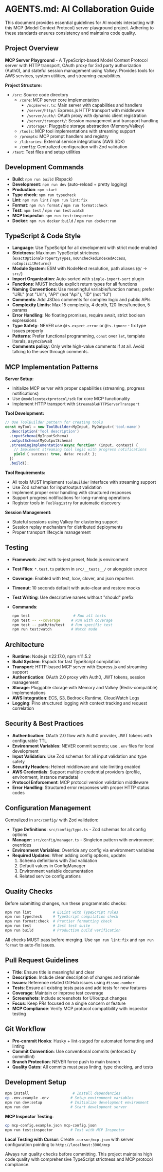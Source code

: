 # AGENTS.md: AI Collaboration Guide

This document provides essential guidelines for AI models interacting with this MCP (Model Context Protocol) server playground project. Adhering to these standards ensures consistency and maintains code quality.

## Project Overview

**MCP Server Playground** - A TypeScript-based Model Context Protocol server with HTTP transport, OAuth proxy for 3rd party authorization (Auth0), and stateful session management using Valkey. Provides tools for AWS services, system utilities, and streaming capabilities.

**Project Structure:**

- `/src`: Source code directory
  - `/core`: MCP server core implementation
    - `/mcpServer.ts`: Main server with capabilities and handlers
    - `/server/http/`: Express.js HTTP transport with middleware
    - `/server/auth/`: OAuth proxy with dynamic client registration
    - `/server/transport/`: Session management and transport handling
    - `/storage/`: Pluggable storage abstraction (Memory/Valkey)
  - `/tools`: MCP tool implementations with streaming support
  - `/prompts`: MCP prompt handlers and registry
  - `/libraries`: External service integrations (AWS SDK)
  - `/config`: Centralized configuration with Zod validation
- `/test`: Test files and setup utilities

## Development Commands

- **Build**: `npm run build` (Rspack)
- **Development**: `npm run dev` (auto-reload + pretty logging)
- **Production**: `npm start`
- **Type check**: `npm run typecheck`
- **Lint**: `npm run lint` / `npm run lint:fix`
- **Format**: `npm run format` / `npm run format:check`
- **Test**: `npm test` / `npm run test:watch`
- **MCP Inspector**: `npm run test:inspector`
- **Docker**: `npm run docker:build` / `npm run docker:run`

## TypeScript & Code Style

- **Language**: Use TypeScript for all development with strict mode enabled
- **Strictness**: Maximum TypeScript strictness (`exactOptionalPropertyTypes`, `noUncheckedIndexedAccess`, `noImplicitReturns`)
- **Module System**: ESM with NodeNext resolution, path aliases (`@/` → `src/`)
- **Import Organization**: Auto-sorted with `simple-import-sort` plugin
- **Functions**: MUST include explicit return types for all functions
- **Naming Conventions**: Use meaningful variable/function names; prefer "URL" (not "Url"), "API" (not "Api"), "ID" (not "Id")
- **Comments**: Add JSDoc comments for complex logic and public APIs
- **Complexity Limits**: Max 15 complexity, 4 depth, 120 lines/function, 5 params
- **Error Handling**: No floating promises, require await, strict boolean expressions
- **Type Safety**: NEVER use `@ts-expect-error` or `@ts-ignore` - fix type issues properly
- **Patterns**: Prefer functional programming, `const` over `let`, template literals, async/await
- **Comments policy**: Only write high-value comments if at all. Avoid talking to the user through comments.

## MCP Implementation Patterns

**Server Setup:**

- Initialize MCP server with proper capabilities (streaming, progress notifications)
- Use `@modelcontextprotocol/sdk` for core MCP functionality
- Implement HTTP transport with `StreamableHTTPServerTransport`

**Tool Development:**

```typescript
// Use ToolBuilder pattern for creating tools
const myTool = new ToolBuilder<MyInput, MyOutput>('tool-name')
  .description('Tool description')
  .inputSchema(MyInputSchema)
  .outputSchema(MyOutputSchema)
  .streamingImplementation(async function* (input, context) {
    // Implement streaming tool logic with progress notifications
    yield { success: true, data: result };
  })
  .build();
```

**Tool Requirements:**

- All tools MUST implement `ToolBuilder` interface with streaming support
- Use Zod schemas for input/output validation
- Implement proper error handling with structured responses
- Support progress notifications for long-running operations
- Register tools in `ToolRegistry` for automatic discovery

**Session Management:**

- Stateful sessions using Valkey for clustering support
- Session replay mechanism for distributed deployments
- Proper transport lifecycle management

## Testing

- **Framework**: Jest with ts-jest preset, Node.js environment
- **Test Files**: `*.test.ts` pattern in `src/__tests__/` or alongside source
- **Coverage**: Enabled with text, lcov, clover, and json reporters
- **Timeout**: 10 seconds default with auto-clear and restore mocks
- **Test Writing**: Use descriptive names without "should" prefix
- **Commands**:

  ```bash
  npm test                    # Run all tests
  npm test -- --coverage     # Run with coverage
  npm test -- path/to/test   # Run specific test
  npm run test:watch         # Watch mode
  ```

## Architecture

- **Runtime**: Node.js ≥22.17.0, npm ≥11.5.2
- **Build System**: Rspack for fast TypeScript compilation
- **Transport**: HTTP-based MCP server with Express.js and streaming support
- **Authentication**: OAuth 2.0 proxy with Auth0, JWT tokens, session management
- **Storage**: Pluggable storage with Memory and Valkey (Redis-compatible) implementations
- **AWS Integration**: ECS, S3, Bedrock Runtime, CloudWatch Logs
- **Logging**: Pino structured logging with context tracking and request correlation

## Security & Best Practices

- **Authentication**: OAuth 2.0 flow with Auth0 provider, JWT tokens with configurable TTL
- **Environment Variables**: NEVER commit secrets; use `.env` files for local development
- **Input Validation**: Use Zod schemas for all input validation and type safety
- **Security Headers**: Helmet middleware and rate limiting enabled
- **AWS Credentials**: Support multiple credential providers (profile, environment, instance metadata)
- **Protocol Enforcement**: MCP protocol version validation middleware
- **Error Handling**: Structured error responses with proper HTTP status codes

## Configuration Management

Centralized in `src/config/` with Zod validation:

- **Type Definitions**: `src/config/type.ts` - Zod schemas for all config options
- **Manager**: `src/config/manager.ts` - Singleton pattern with environment overrides
- **Environment Variables**: Override any config via environment variables
- **Required Updates**: When adding config options, update:
  1. Schema definitions with Zod validation
  2. Default values in ConfigManager
  3. Environment variable documentation
  4. Related service configurations

## Quality Checks

Before submitting changes, run these programmatic checks:

```bash
npm run lint          # ESLint with TypeScript rules
npm run typecheck     # TypeScript compilation check
npm run format:check  # Prettier formatting check
npm run test          # Jest test suite
npm run build         # Production build verification
```

All checks MUST pass before merging. Use `npm run lint:fix` and `npm run format` to auto-fix issues.

## Pull Request Guidelines

- **Title**: Ensure title is meaningful and clear
- **Description**: Include clear description of changes and rationale
- **Issues**: Reference related GitHub issues using `#issue-number`
- **Tests**: Ensure all existing tests pass and add tests for new features
- **Coverage**: Maintain or improve test coverage
- **Screenshots**: Include screenshots for UI/output changes
- **Focus**: Keep PRs focused on a single concern or feature
- **MCP Compliance**: Verify MCP protocol compatibility with inspector testing

## Git Workflow

- **Pre-commit Hooks**: Husky + lint-staged for automated formatting and linting
- **Commit Convention**: Use conventional commits (enforced by commitlint)
- **Branch Protection**: NEVER force push to main branch
- **Quality Gates**: All commits must pass linting, type checking, and tests

## Development Setup

```bash
npm install                    # Install dependencies
cp .env.example .env          # Setup environment variables
npm run dev:setup             # Initialize development environment
npm run dev                   # Start development server
```

**MCP Inspector Testing**:

```bash
cp mcp-config.example.json mcp-config.json
npm run test:inspector        # Test with MCP Inspector
```

**Local Testing with Cursor**:
Create `.cursor/mcp.json` with server configuration pointing to `http://localhost:3000/mcp`

Always run quality checks before committing. This project maintains high code quality with comprehensive TypeScript strictness and MCP protocol compliance.
